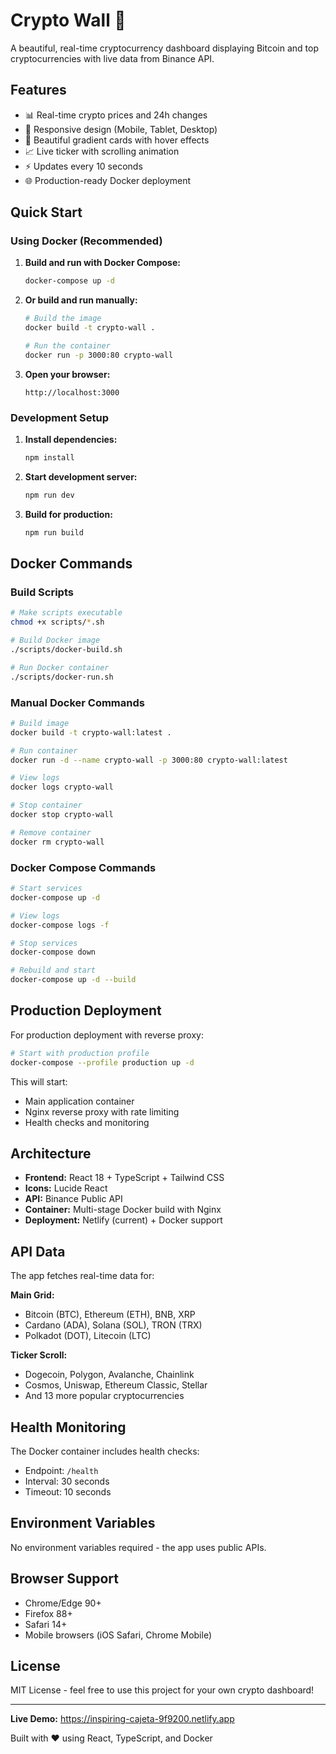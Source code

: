 # Crypto Wall 🚀

A beautiful, real-time cryptocurrency dashboard displaying Bitcoin and top cryptocurrencies with live data from Binance API.

## Features

- 📊 Real-time crypto prices and 24h changes
- 📱 Responsive design (Mobile, Tablet, Desktop)
- 🎨 Beautiful gradient cards with hover effects
- 📈 Live ticker with scrolling animation
- ⚡ Updates every 10 seconds
- 🌐 Production-ready Docker deployment

## Quick Start

### Using Docker (Recommended)

1. **Build and run with Docker Compose:**
   ```bash
   docker-compose up -d
   ```

2. **Or build and run manually:**
   ```bash
   # Build the image
   docker build -t crypto-wall .
   
   # Run the container
   docker run -p 3000:80 crypto-wall
   ```

3. **Open your browser:**
   ```
   http://localhost:3000
   ```

### Development Setup

1. **Install dependencies:**
   ```bash
   npm install
   ```

2. **Start development server:**
   ```bash
   npm run dev
   ```

3. **Build for production:**
   ```bash
   npm run build
   ```

## Docker Commands

### Build Scripts
```bash
# Make scripts executable
chmod +x scripts/*.sh

# Build Docker image
./scripts/docker-build.sh

# Run Docker container
./scripts/docker-run.sh
```

### Manual Docker Commands
```bash
# Build image
docker build -t crypto-wall:latest .

# Run container
docker run -d --name crypto-wall -p 3000:80 crypto-wall:latest

# View logs
docker logs crypto-wall

# Stop container
docker stop crypto-wall

# Remove container
docker rm crypto-wall
```

### Docker Compose Commands
```bash
# Start services
docker-compose up -d

# View logs
docker-compose logs -f

# Stop services
docker-compose down

# Rebuild and start
docker-compose up -d --build
```

## Production Deployment

For production deployment with reverse proxy:

```bash
# Start with production profile
docker-compose --profile production up -d
```

This will start:
- Main application container
- Nginx reverse proxy with rate limiting
- Health checks and monitoring

## Architecture

- **Frontend:** React 18 + TypeScript + Tailwind CSS
- **Icons:** Lucide React
- **API:** Binance Public API
- **Container:** Multi-stage Docker build with Nginx
- **Deployment:** Netlify (current) + Docker support

## API Data

The app fetches real-time data for:

**Main Grid:**
- Bitcoin (BTC), Ethereum (ETH), BNB, XRP
- Cardano (ADA), Solana (SOL), TRON (TRX)
- Polkadot (DOT), Litecoin (LTC)

**Ticker Scroll:**
- Dogecoin, Polygon, Avalanche, Chainlink
- Cosmos, Uniswap, Ethereum Classic, Stellar
- And 13 more popular cryptocurrencies

## Health Monitoring

The Docker container includes health checks:
- Endpoint: `/health`
- Interval: 30 seconds
- Timeout: 10 seconds

## Environment Variables

No environment variables required - the app uses public APIs.

## Browser Support

- Chrome/Edge 90+
- Firefox 88+
- Safari 14+
- Mobile browsers (iOS Safari, Chrome Mobile)

## License

MIT License - feel free to use this project for your own crypto dashboard!

---

**Live Demo:** https://inspiring-cajeta-9f9200.netlify.app

Built with ❤️ using React, TypeScript, and Docker